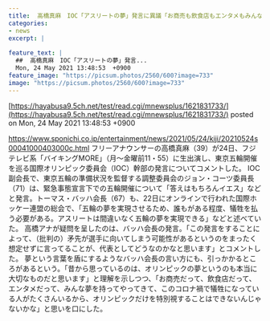 ```yaml
---
title:  高橋真麻　IOC「アスリートの夢」発言に異議「お商売も飲食店もエンタメもみんな夢持ってやってきて…犠牲になっている」  
categories:
- news
excerpt: |
  
feature_text: |
  ##  高橋真麻　IOC「アスリートの夢」発言...
  Mon, 24 May 2021 13:48:53  +0900
feature_image: "https://picsum.photos/2560/600?image=733"
image: "https://picsum.photos/2560/600?image=733"
---
```


[https://hayabusa9.5ch.net/test/read.cgi/mnewsplus/1621831733/](https://hayabusa9.5ch.net/test/read.cgi/mnewsplus/1621831733/)
posted on Mon, 24 May 2021 13:48:53  +0900

<!--more-->

https://www.sponichi.co.jp/entertainment/news/2021/05/24/kiji/20210524s00041000403000c.html フリーアナウンサーの高橋真麻（39）が24日、フジテレビ系「バイキングMORE」（月〜金曜前11・55）に生出演し、東京五輪開催を巡る国際オリンピック委員会（IOC）幹部の発言についてコメントした。 IOC副会長で、東京五輪の準備状況を監督する調整委員会のジョン・コーツ委員長（71）は、緊急事態宣言下での五輪開催について「答えはもちろんイエス」などと発言。トーマス・バッハ会長（67）も、22日にオンラインで行われた国際ホッケー連盟の総会で、「五輪の夢を実現させるため、誰もがある程度、犠牲を払う必要がある。アスリートは間違いなく五輪の夢を実現できる」などと述べていた。 高橋アナが疑問を呈したのは、バッハ会長の発言。「この発言をすることによって、（批判の）矛先が選手に向いてしまう可能性があるというのをまったく想定せずに言ってることが、代表としてどうなのかなと思います」とコメントした。 夢という言葉を盾にするようなバッハ会長の言い方にも、引っかかるところがあるという。「昔から思っているのは、オリンピックの夢というのも本当に大切なものだと思います」と理解を示しつつ、「お商売だって、飲食店だって、エンタメだって、みんな夢を持ってやってきて、このコロナ禍で犠牲になっている人がたくさんいるから、オリンピックだけを特別視することはできないんじゃないかな」と思いを口にした。
